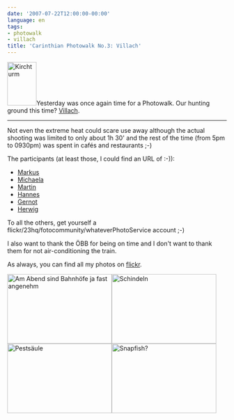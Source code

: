 ```yaml
---
date: '2007-07-22T12:00:00-00:00'
language: en
tags:
- photowalk
- villach
title: 'Carinthian Photowalk No.3: Villach'
---
```



<a class="left" href="http://www.flickr.com/photos/zerok/868177743/" title="Photo Sharing"><img src="http://farm2.static.flickr.com/1140/868177743_4e12120009_t.jpg" width="67" height="100" alt="Kirchturm" /></a>Yesterday was once again time for a Photowalk. Our hunting ground this time? [Villach](http://www.photowalk.at/2007/06/20/photowalk-3-thema-black-white/).

-------------------------------

Not even the extreme heat could scare use away although the actual shooting was limited to only about 1h 30' and the rest of the time (from 5pm to 0930pm) was spent in cafés and restaurants ;-)

The participants (at least those, I could find an URL of :-)):

* [Markus](http://www.panotopia.org/)
* [Michaela](http://flickr.com/people/mgreiler/)
* [Martin](http://flickr.com/photos/mgratzer/)
* [Hannes](http://gfrerer.blogspot.com/)
* [Gernot](http://www.fortun.at/)
* [Herwig](http://flickr.com/photos/hkavallar/)

To all the others, get yourself a flickr/23hq/fotocommunity/whateverPhotoService account ;-)

I also want to thank the ÖBB for being on time and I don't want to thank them for not air-conditioning the train.

As always, you can find all my photos on [flickr](http://flickr.com/photos/zerok/sets/72157600947995257/).

<a href="http://www.flickr.com/photos/zerok/869035014/" title="Photo Sharing"><img src="http://farm2.static.flickr.com/1389/869035014_5b18d839f8_m.jpg" width="240" height="160" alt="Am Abend sind Bahnhöfe ja fast angenehm" /></a><a href="http://www.flickr.com/photos/zerok/869027220/" title="Photo Sharing"><img src="http://farm2.static.flickr.com/1115/869027220_99e95837a6_m.jpg" width="240" height="160" alt="Schindeln" /></a><a href="http://www.flickr.com/photos/zerok/868171551/" title="Photo Sharing"><img src="http://farm2.static.flickr.com/1085/868171551_d26d1c07b5_m.jpg" width="240" height="160" alt="Pestsäule" /></a><a href="http://www.flickr.com/photos/zerok/868173919/" title="Photo Sharing"><img src="http://farm2.static.flickr.com/1347/868173919_1571c64df9_m.jpg" width="240" height="160" alt="Snapfish?" /></a>